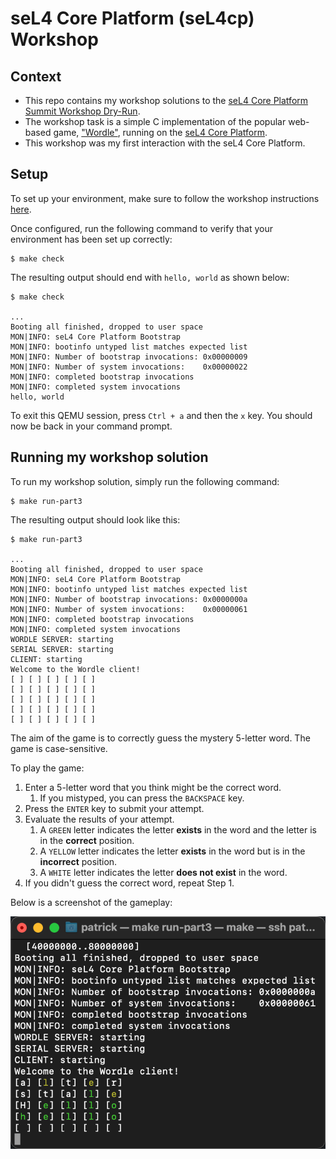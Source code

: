 # seL4 Core Platform (seL4cp) Workshop

## Context

* This repo contains my workshop solutions to the [seL4 Core Platform Summit Workshop Dry-Run](https://summitdryrun.ivanvelickovic.com/part0.html).
* The workshop task is a simple C implementation of the popular web-based game, ["Wordle"](https://www.nytimes.com/games/wordle/index.html), running on the [seL4 Core Platform](https://trustworthy.systems/projects/TS/sel4cp/).
* This workshop was my first interaction with the seL4 Core Platform.

## Setup

To set up your environment, make sure to follow the workshop instructions [here](https://summitdryrun.ivanvelickovic.com/part0.html).

Once configured, run the following command to verify that your environment has been set up correctly:

```shell
$ make check
```

The resulting output should end with `hello, world` as shown below:

```shell
$ make check

...
Booting all finished, dropped to user space
MON|INFO: seL4 Core Platform Bootstrap
MON|INFO: bootinfo untyped list matches expected list
MON|INFO: Number of bootstrap invocations: 0x00000009
MON|INFO: Number of system invocations:    0x00000022
MON|INFO: completed bootstrap invocations
MON|INFO: completed system invocations
hello, world
```
To exit this QEMU session, press `Ctrl + a` and then the `x` key. You should now be back in your command prompt.

## Running my workshop solution

To run my workshop solution, simply run the following command:

```shell
$ make run-part3
```

The resulting output should look like this:

```shell
$ make run-part3

...
Booting all finished, dropped to user space
MON|INFO: seL4 Core Platform Bootstrap
MON|INFO: bootinfo untyped list matches expected list
MON|INFO: Number of bootstrap invocations: 0x0000000a
MON|INFO: Number of system invocations:    0x00000061
MON|INFO: completed bootstrap invocations
MON|INFO: completed system invocations
WORDLE SERVER: starting
SERIAL SERVER: starting
CLIENT: starting
Welcome to the Wordle client!
[ ] [ ] [ ] [ ] [ ]
[ ] [ ] [ ] [ ] [ ]
[ ] [ ] [ ] [ ] [ ]
[ ] [ ] [ ] [ ] [ ]
[ ] [ ] [ ] [ ] [ ]
```
The aim of the game is to correctly guess the mystery 5-letter word. The game is case-sensitive.

To play the game:
1. Enter a 5-letter word that you think might be the correct word.
   1. If you mistyped, you can press the `BACKSPACE` key.
2. Press the `ENTER` key to submit your attempt.
3. Evaluate the results of your attempt.
   1. A `GREEN` letter indicates the letter **exists** in the word and the letter is in the **correct** position.
   2. A `YELLOW` letter indicates the letter **exists** in the word but is in the **incorrect** position.
   3. A `WHITE` letter indicates the letter **does not exist** in the word.
4. If you didn't guess the correct word, repeat Step 1.

Below is a screenshot of the gameplay:

![Wordle Gameplay](./README/images/gameplay.png)
